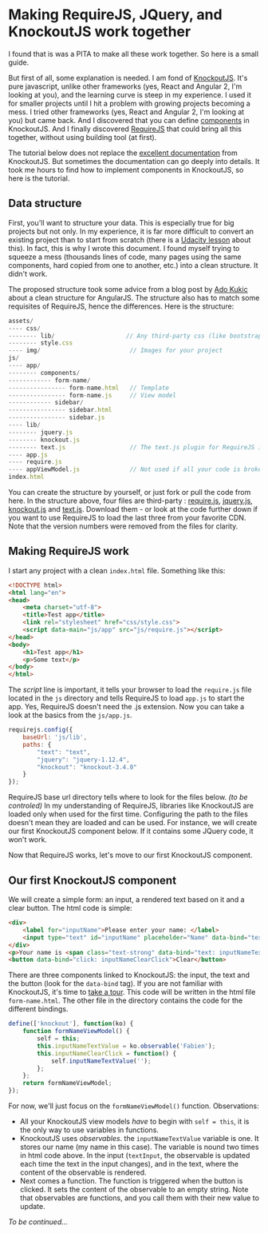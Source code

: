 # Making RequireJS, JQuery, and KnockoutJS work together

I found that is was a PITA to make all these work together. So here is a small guide.

But first of all, some explanation is needed. I am fond of [KnockoutJS](http://knockoutjs.com). It's pure javascript, unlike other frameworks (yes, React and Angular 2, I'm looking at you), and the learning curve is steep in my experience. I used it for smaller projects until I hit a problem with growing projects becoming a mess. I tried other frameworks (yes, React and Angular 2, I'm looking at you) but came back. And I discovered that you can define [components](http://knockoutjs.com/documentation/component-overview.html) in KnockoutJS. And I finally discovered [RequireJS](http://requirejs.org/) that could bring all this together, without using building tool (at first).

The tutorial below does not replace the [excellent documentation](http://knockoutjs.com/documentation/introduction.html) from KnockoutJS. But sometimes the documentation can go deeply into details. It took me hours to find how to implement components in KnockoutJS, so here is the tutorial.

## Data structure
First, you'll want to structure your data. This is especially true for big projects but not only. In my experience, it is far more difficult to convert an existing project than to start from scratch (there is a [Udacity lesson](https://www.udacity.com/course/javascript-design-patterns--ud989) about this). In fact, this is why I wrote this document. I found myself trying to squeeze a mess (thousands lines of code, many pages using the same components, hard copied from one to another, etc.) into a clean structure. It didn't work.

The proposed structure took some advice from a blog post by [Ado Kukic](https://scotch.io/tutorials/angularjs-best-practices-directory-structure#a-better-structure-and-foundation) about a clean structure for AngularJS. The structure also has to match some requisites of RequireJS, hence the differences. Here is the structure:

```javascript
assets/
---- css/
-------- lib/                    // Any third-party css (like bootstrap.css)
-------- style.css
---- img/                         // Images for your project
js/
---- app/
-------- components/
------------ form-name/
---------------- form-name.html   // Template
---------------- form-name.js     // View model
------------ sidebar/
---------------- sidebar.html
---------------- sidebar.js
---- lib/
-------- jquery.js
-------- knockout.js
-------- text.js                  // The text.js plugin for RequireJS is used for reading knockout templates
---- app.js
---- require.js
---- appViewModel.js              // Not used if all your code is broken into components
index.html
```

You can create the structure by yourself, or just fork or pull the code from here. In the structure above, four files are third-party : [require.js](http://requirejs.org/docs/download.html), [jquery.js](http://jquery.com/download/), [knockout.js](http://knockoutjs.com/downloads/) and [text.js](https://github.com/requirejs/text). Download them - or look at the code further down if you want to use RequireJS to load the last three from your favorite CDN. Note that the version numbers were removed from the files for clarity.

## Making RequireJS work
I start any project with a clean `index.html` file. Something like this:

```html
<!DOCTYPE html>
<html lang="en">
<head>
    <meta charset="utf-8">
    <title>Test app</title>
    <link rel="stylesheet" href="css/style.css">
    <script data-main="js/app" src="js/require.js"></script>
</head>
<body>
    <h1>Test app</h1>
    <p>Some text</p>
</body>
</html>
```

The *script* line is important, it tells your browser to load the `require.js` file located in the `js` directory and tells RequireJS to load `app.js` to start the app. Yes, RequireJS doesn't need the .js extension. Now you can take a look at the basics from the `js/app.js`.

```javascript
requirejs.config({
    baseUrl: 'js/lib',
    paths: {
        "text": "text",
        "jquery": "jquery-1.12.4",
        "knockout": "knockout-3.4.0"
    }
});
```

RequireJS base url directory tells where to look for the files below. *(to be controled)* In my understanding of RequireJS, libraries like KnockoutJS are loaded only when used for the first time. Configuring the path to the files doesn't mean they are loaded and can be used. For instance, we will create our first KnockoutJS component below. If it contains some JQuery code, it won't work.

Now that RequireJS works, let's move to our first KnockoutJS component.

## Our first KnockoutJS component
We will create a simple form: an input, a rendered text based on it and a clear button. The html code is simple:

```html
<div>
    <label for="inputName">Please enter your name: </label>
    <input type="text" id="inputName" placeholder="Name" data-bind="textInput: inputNameTextValue">
</div>
<p>Your name is <span class="text-strong" data-bind="text: inputNameTextValue"></span></p><br>
<button data-bind="click: inputNameClearClick">Clear</button>
```

There are three components linked to KnockoutJS: the input, the text and the button (look for the `data-bind` tag). If you are not familiar with KnockoutJS, it's time to [take a tour](http://knockoutjs.com). This code will be written in the html file `form-name.html`. The other file in the directory contains the code for the different bindings.

```javascript
define(['knockout'], function(ko) {
    function formNameViewModel() {
        self = this;
        this.inputNameTextValue = ko.observable('Fabien');
        this.inputNameClearClick = function() {
            self.inputNameTextValue('');
        };
    };
    return formNameViewModel;
});
```

For now, we'll just focus on the `formNameViewModel()` function. Observations:

* All your KnockoutJS view models *have* to begin with `self = this`, it is the only way to use variables in functions.
* KnockoutJS uses *observables*. the `inputNameTextValue` variable is one. It stores our name (my name in this case). The variable is nound two times in html code above. In the input (`textInput`, the observable is updated each time the text in the input changes), and in the text, where the content of the observable is rendered.
* Next comes a function. The function is triggered when the button is clicked. It sets the content of the observable to an empty string. Note that observables are functions, and you call them with their new value to update.

*To be continued...*
